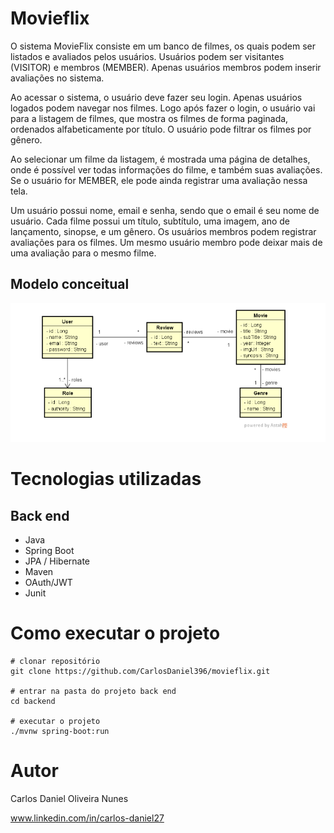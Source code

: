 # Movieflix
O sistema MovieFlix consiste em um banco de filmes, os quais podem ser listados e avaliados pelos usuários. Usuários podem ser visitantes (VISITOR) e membros (MEMBER). Apenas usuários membros podem inserir avaliações no sistema.

Ao acessar o sistema, o usuário deve fazer seu login. Apenas usuários logados podem navegar nos filmes. Logo após fazer o login, o usuário vai para a listagem de filmes, que mostra os filmes de forma paginada, ordenados alfabeticamente por título. O usuário pode filtrar os filmes por gênero.

Ao selecionar um filme da listagem, é mostrada uma página de detalhes, onde é possível ver todas informações do filme, e também suas avaliações. Se o usuário for MEMBER, ele pode ainda registrar uma avaliação nessa tela.

Um usuário possui nome, email e senha, sendo que o email é seu nome de usuário. Cada filme possui um título, subtítulo, uma imagem, ano de lançamento, sinopse, e um gênero. Os usuários membros podem registrar avaliações para os filmes. Um mesmo usuário membro pode deixar mais de uma avaliação para o mesmo filme.

## Modelo conceitual
![Modelo Conceitual](https://github.com/CarlosDaniel396/movieflix/blob/main/assets/movieflix.png)

# Tecnologias utilizadas
## Back end
- Java
- Spring Boot
- JPA / Hibernate
- Maven
- OAuth/JWT
- Junit

# Como executar o projeto

```
# clonar repositório
git clone https://github.com/CarlosDaniel396/movieflix.git

# entrar na pasta do projeto back end
cd backend

# executar o projeto
./mvnw spring-boot:run

```

# Autor

Carlos Daniel Oliveira Nunes

www.linkedin.com/in/carlos-daniel27
